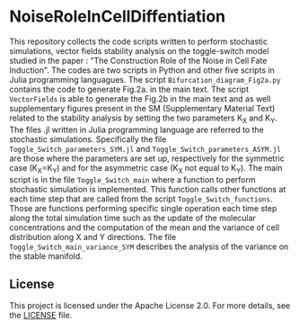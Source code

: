 # NoiseRoleInCellDiffentiation 
This repository collects the code scripts written to perform stochastic simulations, vector fields stability analysis on the toggle-switch model studied in the paper : "The Construction Role of the Noise in Cell Fate Induction". The codes are two scripts in Python and other five scripts in Julia programming languagues. The script `Bifurcation_diagram_Fig2a.py` contains the code to generate Fig.2a. in the main text. 
The script `VectorFields` is able to generate the Fig.2b in the main text and as well supplementary figures present in the SM (Supplementary Material Text) related to the stability analysis by setting the two parameters K<sub>X</sub> and K<sub>Y</sub>. The files .jl written in Julia programming language are referred to the stochastic simulations. Specifically the file `Toggle_Switch_parameters_SYM.jl` and `Toggle_Switch_parameters_ASYM.jl` are those where the parameters are set up, respectively for the symmetric case (K<sub>X</sub>=K<sub>Y</sub>) and for the asymmetric case (K<sub>X</sub> not equal to K<sub>Y</sub>). 
The main script is in the file `Toggle_Switch_main` where a function to perform stochastic simulation is implemented. This function calls other functions at each time step that are called from the script `Toggle_Switch_functions`. Those are functions performing specific single operation each time step along the total simulation time such as the update of the molecular concentrations and the computation of the mean and the variance of cell distribution along X and Y directions. 
The file `Toggle_Switch_main_variance_SYM` describes the analysis of the variance on the stable manifold. 


## License
This project is licensed under the Apache License 2.0. For more details, see the [LICENSE](./LICENSE) file.
